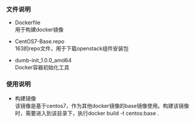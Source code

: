 ### 文件说明
 - Dockerfile  
   用于构建docker镜像 

 - CentOS7-Base.repo  
   163的repo文件，用于下载openstack组件安装包  

 - dumb-init_1.0.0_amd64  
   Docker容器初始化工具  

### 使用说明
 - 构建镜像  
   该镜像是基于centos7，作为其他docker镜像的base镜像使用。构建该镜像时，需要进入到该目录下，执行docker build -t centos:base .  
